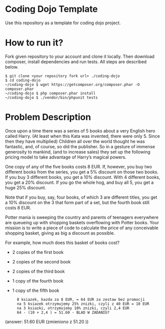 # Coding Dojo Template

Use this repository as a template for coding dojo project.

# How to run it?

Fork given repository to your account and clone it locally. 
Then download composer, install dependencies and run tests. 
All steps are described below.

```
$ git clone <your repository fork url> ./coding-dojo
$ cd coding-dojo
~/coding-dojo $ wget https://getcomposer.org/composer.phar -O composer.phar
~/coding-dojo $ php composer.phar install
~/coding-dojo $ ./vendor/bin/phpunit tests
```

# Problem Description

Once upon a time there was a series of 5 books about a very English hero called Harry. (At least when this Kata was invented, there were only 5. Since then they have multiplied) Children all over the world thought he was fantastic, and, of course, so did the publisher. So in a gesture of immense generosity to mankind, (and to increase sales) they set up the following pricing model to take advantage of Harry’s magical powers.

One copy of any of the five books costs 8 EUR. If, however, you buy two different books from the series, you get a 5% discount on those two books. If you buy 3 different books, you get a 10% discount. With 4 different books, you get a 20% discount. If you go the whole hog, and buy all 5, you get a huge 25% discount.

Note that if you buy, say, four books, of which 3 are different titles, you get a 10% discount on the 3 that form part of a set, but the fourth book still costs 8 EUR.

Potter mania is sweeping the country and parents of teenagers everywhere are queueing up with shopping baskets overflowing with Potter books. Your mission is to write a piece of code to calculate the price of any conceivable shopping basket, giving as big a discount as possible.

For example, how much does this basket of books cost?

* 2 copies of the first book
* 2 copies of the second book
* 2 copies of the third book
* 1 copy of the fourth book
* 1 copy of the fifth book

        8 ksiazek, kazda za 8 EUR, = 64 EUR za zestaw bez promocji
        na 5 ksiazek otrzymujemy 25% znizki, czyli z 40 EUR = 10 EUR
        na 3 ksiazki, otrzymujemy 10% znizki, czyli 2,4 EUR
        64 - (10 + 2,4 ) = 51.60 - BLAD W ZADANIU?

(answer: 51.60 EUR (zmieniono z 51.20 ))
